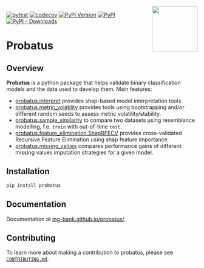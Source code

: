 <img src="https://github.com/ing-bank/probatus/raw/main/docs/img/logo_large.png" width="120" align="right">

[![pytest](https://github.com/ing-bank/probatus/workflows/Development/badge.svg)](https://github.com/ing-bank/probatus/actions?query=workflow%3A%22Development%22)
[![codecov](https://codecov.io/gh/ing-bank/probatus/branch/main/graph/badge.svg?token=OFE2YWHLFK)](https://codecov.io/gh/ing-bank/probatus)
[![PyPi Version](https://img.shields.io/pypi/pyversions/probatus)](#)
[![PyPI](https://img.shields.io/pypi/v/probatus)](#)
[![PyPI - Downloads](https://img.shields.io/pypi/dm/probatus)](#)

# Probatus

## Overview

**Probatus** is a python package that helps validate binary classification models and the data used to develop them. Main features:

- [probatus.interpret](https://ing-bank.github.io/probatus/api/model_interpret.html) provides shap-based model interpretation tools 
- [probatus.metric_volatility](https://ing-bank.github.io/probatus/api/metric_volatility.html) provides tools using bootstrapping and/or different random seeds to assess metric volatility/stability.
- [probatus.sample_similarity](https://ing-bank.github.io/probatus/api/sample_similarity.html) to compare two datasets using resemblance modelling, f.e. `train` with out-of-time `test`.
- [probatus.feature_elimination.ShapRFECV](https://ing-bank.github.io/probatus/api/feature_elimination.html) provides cross-validated Recursive Feature Elimination using shap feature importance.
- [probatus.missing_values](https://ing-bank.github.io/probatus/api/imputation_selector.html) compares performance gains of different missing values imputation strategies for a given model.

## Installation

```bash
pip install probatus
```

## Documentation

Documentation at [ing-bank.github.io/probatus/](https://ing-bank.github.io/probatus/).

## Contributing

To learn more about making a contribution to probatus, please see [`CONTRIBUTING.md`](CONTRIBUTING.md).
